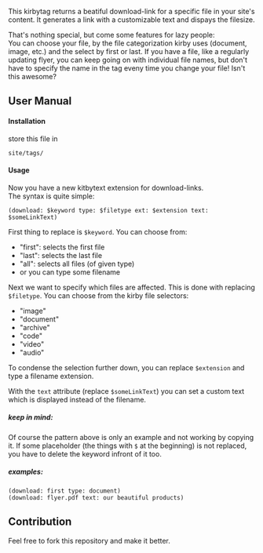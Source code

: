 This kirbytag returns a beatiful download-link for a specific file in your site's content. It generates a link with a customizable text and dispays the filesize.

That's nothing special, but come some features for lazy people:  
You can choose your file, by the file categorization kirby uses (document, image, etc.) and the select by first or last. If you have a file, like a regularly updating flyer, you can keep going on with individual file names, but don't have to specify the name in the tag eveny time you change your file! Isn't this awesome?

## User Manual

#### Installation
store this file in

	site/tags/

#### Usage
Now you have a new kitbytext extension for download-links.  
The syntax is quite simple:

	(download: $keyword type: $filetype ext: $extension text: $someLinkText)

First thing to replace is `$keyword`. You can choose from:

- "first": selects the first file
- "last":  selects the last file
- "all": selects all files (of given type)
- or you can type some filename

Next we want to specify which files are affected. This is done with replacing `$filetype`. You can choose from the kirby file selectors:

- "image"
- "document"
- "archive"
- "code"
- "video"
- "audio"

To condense the selection further down, you can replace `$extension` and type a filename extension.

With the `text` attribute (replace `$someLinkText`) you can set a custom text which is displayed instead of the filename.

##### keep in mind:
Of course the pattern above is only an example and not working by copying it. If some placeholder (the things with `$` at the beginning) is not replaced, you have to delete the keyword infront of it too.

##### examples:

	(download: first type: document)
	(download: flyer.pdf text: our beautiful products)


## Contribution
Feel free to fork this repository and make it better.
